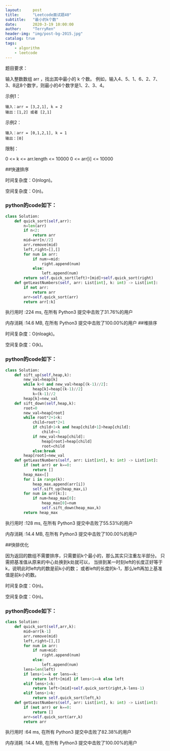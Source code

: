 ```yaml
---
layout:     post
title:      "Leetcode面试题40"
subtitle:   "最小的k个数"
date:       2020-3-19 10:00:00
author:     "TerryRen"
header-img: "img/post-bg-2015.jpg"
catalog: true
tags:
    - algorithm
    - leetcode
---
```

题目要求：

输入整数数组 arr ，找出其中最小的 k 个数。
例如，输入4、5、1、6、2、7、3、8这8个数字，则最小的4个数字是1、2、3、4。



示例1：
```
输入：arr = [3,2,1], k = 2
输出：[1,2] 或者 [2,1]
```
示例2：
```
输入：arr = [0,1,2,1], k = 1
输出：[0]
```
限制：

0 <= k <= arr.length <= 10000
0 <= arr[i] <= 10000

##快速排序



时间复杂度：O(nlogn)。


空间复杂度：O(n)。


### python的code如下：


```python
class Solution:
    def quick_sort(self,arr):
        n=len(arr)
        if n<2:
            return arr
        mid=arr[n//2]
        arr.remove(mid)
        left,right=[],[]
        for num in arr:
            if num>=mid:
                right.append(num)
            else:
                left.append(num)
        return self.quick_sort(left)+[mid]+self.quick_sort(right)
    def getLeastNumbers(self, arr: List[int], k: int) -> List[int]:
        if not arr:
            return arr
        arr=self.quick_sort(arr)
        return arr[:k]
```
执行用时 :224 ms, 在所有 Python3 提交中击败了31.76%的用户

内存消耗 :14.6 MB, 在所有 Python3 提交中击败了100.00%的用户
##堆排序



时间复杂度：O(nloagk)。


空间复杂度：O(k)。


### python的code如下：


```python
class Solution:
    def sift_up(self,heap,k):
        new_val=heap[k]
        while k>0 and new_val>heap[(k-1)//2]:
            heap[k]=heap[(k-1)//2]
            k=(k-1)//2
        heap[k]=new_val
    def sift_down(self,heap,k):
        root=0
        new_val=heap[root]             
        while root*2+1<k: 
            child=root*2+1       
            if child+1<k and heap[child+1]>heap[child]:
                child+=1
            if new_val<heap[child]:
                heap[root]=heap[child]
                root=child
            else:break
        heap[root]=new_val      
    def getLeastNumbers(self, arr: List[int], k: int) -> List[int]:
        if (not arr) or k==0:
            return []
        heap_max=[]
        for i in range(k):
            heap_max.append(arr[i])
            self.sift_up(heap_max,i)
        for num in arr[k:]:
            if num<heap_max[0]:
                heap_max[0]=num
                self.sift_down(heap_max,k)
        return heap_max
```
执行用时 :128 ms, 在所有 Python3 提交中击败了55.53%的用户

内存消耗 :14.4 MB, 在所有 Python3 提交中击败了100.00%的用户

##快排优化

因为返回的数组不需要排序，只需要前k个最小的，那么其实只注重左半部分。
只需把基准值从原来的中心处换到k处就可以，
当排到某一时刻left的长度正好等于k，说明此时left内的数是前k小的数；
或者left的长度的k-1，那么left再加上基准值是前k小的数。


时间复杂度：O(n)。


空间复杂度：O(n)。


### python的code如下：


```python
class Solution:
    def quick_sort(self,arr,k):
        mid=arr[k-1]
        arr.remove(mid)
        left,right=[],[]
        for num in arr:
            if num>mid:
                right.append(num)
            else:
                left.append(num)
        lens=len(left)
        if lens+1==k or lens==k:
            return left+[mid] if lens+1==k else left
        elif lens+1<k:
            return left+[mid]+self.quick_sort(right,k-lens-1)
        elif lens+1>k:
            return self.quick_sort(left,k)
    def getLeastNumbers(self, arr: List[int], k: int) -> List[int]:
        if (not arr) or k==0:
            return []
        arr=self.quick_sort(arr,k)
        return arr
```
执行用时 :64 ms, 在所有 Python3 提交中击败了82.38%的用户

内存消耗 :14.4 MB, 在所有 Python3 提交中击败了100.00%的用户
